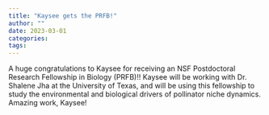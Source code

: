 ```yaml
---
title: "Kaysee gets the PRFB!"
author: ""
date: 2023-03-01
categories:
tags: 
---
```

A huge congratulations to Kaysee for receiving an NSF Postdoctoral Research Fellowship in Biology (PRFB)!! Kaysee will be working with Dr. Shalene Jha at the University of Texas, and will be using this fellowship to study the environmental and biological drivers of pollinator niche dynamics. Amazing work, Kaysee!
